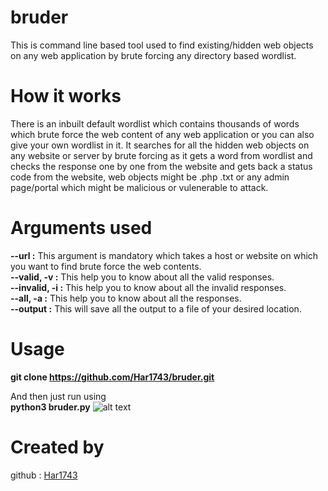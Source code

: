 # bruder

This is command line based tool used to find existing/hidden web objects on any web application by brute forcing any directory based wordlist.

# How it works 

There is an inbuilt default wordlist which contains thousands of words which brute force the web content of any web application or you can also give your own wordlist in it. It searches for all the hidden web objects on any website or server by brute forcing as it gets a word from wordlist and checks the response one by one from the website and gets back a status code from the website, web objects might be .php .txt or any admin page/portal which might be malicious or vulenerable to attack.

# Arguments used 

**--url :** This argument is mandatory which takes a host or website on which you want to find brute force the web contents.<br/>
**--valid, -v :** This help you to know about all the valid responses.<br/>
**--invalid, -i :** This help you to know about all the invalid responses.<br/>
**--all, -a :** This help you to know about all the responses.<br/>
**--output :** This will save all the output to a file of your desired location.<br/>

# Usage 

**git clone https://github.com/Har1743/bruder.git** <br/>

And then just run using <br/>
**python3 bruder.py**
![alt text](http://192.168.43.48/ss.png)

# Created by

github : [Har1743](https://github.com/Har1743)
